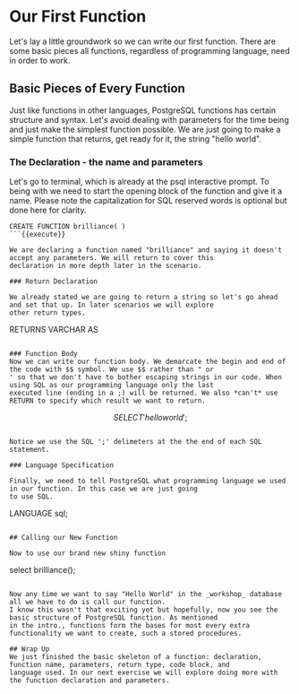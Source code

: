 # Our First Function

Let's lay a little groundwork so we can write our first function. There are some basic pieces all functions, regardless 
of programming language, need in order to work.

## Basic Pieces of Every Function

Just like functions in other languages, PostgreSQL functions has certain structure and syntax. Let's avoid dealing 
with parameters for the time being and just make the simplest function possible. We are just going to make a simple 
function that returns, get ready for it, the string "hello world".

### The Declaration - the name and parameters

Let's go to terminal, which is already at the psql interactive prompt.  To being with we need to start the opening 
block of the function and give it a name. Please note the capitalization for SQL reserved words is optional but done
here for clarity. 

```
CREATE FUNCTION brilliance( )
```{{execute}}

We are declaring a function named "brilliance" and saying it doesn't accept any parameters. We will return to cover this
declaration in more depth later in the scenario. 

### Return Declaration

We already stated we are going to return a string so let's go ahead and set that up. In later scenarios we will explore 
other return types. 

```
RETURNS VARCHAR AS
```{{execute}} 

### Function Body
Now we can write our function body. We demarcate the begin and end of the code with $$ symbol. We use $$ rather than " or
' so that we don't have to bother escaping strings in our code. When using SQL as our programming language only the last 
executed line (ending in a ;) will be returned. We also *can't* use RETURN to specify which result we want to return. 

```
$$
   SELECT 'hello world';
$$
```{{execute}}

Notice we use the SQL ';' delimeters at the the end of each SQL statement. 

### Language Specification

Finally, we need to tell PostgreSQL what programming language we used in our function. In this case we are just going
to use SQL. 

```
LANGUAGE sql;
```{{execute}}

## Calling our New Function

Now to use our brand new shiny function

```
select brilliance();
```{{execute}}

Now any time we want to say "Hello World" in the _workshop_ database all we have to do is call our function.
I know this wasn't that exciting yet but hopefully, now you see the basic structure of PostgreSQL function. As mentioned
in the intro., functions form the bases for most every extra functionality we want to create, such a stored procedures.

## Wrap Up
We just finished the basic skeleton of a function: declaration, function name, parameters, return type, code block, and 
language used. In our next exercise we will explore doing more with the function declaration and parameters. 
